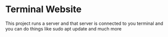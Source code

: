 # Terminal Website 
This project runs a server and that server is connected to you terminal and you can do things like sudo apt update and much more
